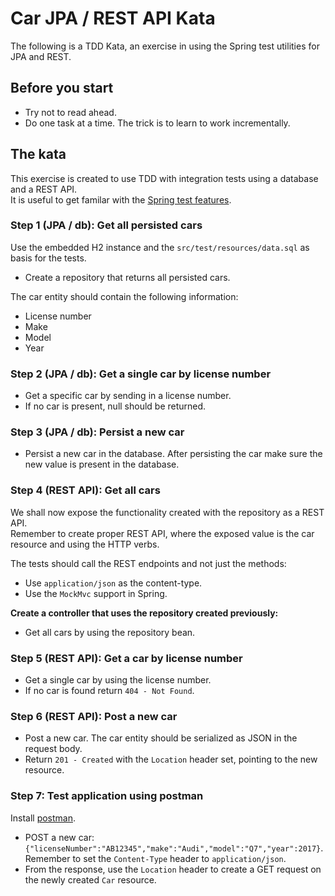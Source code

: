 # Car JPA / REST API Kata

The following is a TDD Kata, an exercise in using the Spring test utilities for JPA and REST.

## Before you start
* Try not to read ahead.
* Do one task at a time. The trick is to learn to work incrementally.

## The kata

This exercise is created to use TDD with integration tests using a database and a REST API.  
It is useful to get familar with the [Spring test features](https://spring.io/blog/2016/04/15/testing-improvements-in-spring-boot-1-4).

### Step 1 (JPA / db): Get all persisted cars
Use the embedded H2 instance and the `src/test/resources/data.sql` as basis for the tests.
* Create a repository that returns all persisted cars.

The car entity should contain the following information:
* License number
* Make
* Model
* Year

### Step 2 (JPA / db): Get a single car by license number
* Get a specific car by sending in a license number.
* If no car is present, null should be returned.

### Step 3 (JPA / db): Persist a new car
* Persist a new car in the database. After persisting the car make sure the new value is present in the database.

### Step 4 (REST API): Get all cars
We shall now expose the functionality created with the repository as a REST API.  
Remember to create proper REST API, where the exposed value is the car resource and using the HTTP verbs.

The tests should call the REST endpoints and not just the methods:
* Use `application/json` as the content-type.    
* Use the `MockMvc` support in Spring.

__Create a controller that uses the repository created previously:__
* Get all cars by using the repository bean.

### Step 5 (REST API): Get a car by license number
* Get a single car by using the license number.
* If no car is found return `404 - Not Found`.

### Step 6 (REST API): Post a new car
* Post a new car. The car entity should be serialized as JSON in the request body.
* Return `201 - Created` with the `Location` header set, pointing to the new resource.

### Step 7: Test application using postman

Install [postman](https://chrome.google.com/webstore/detail/postman/fhbjgbiflinjbdggehcddcbncdddomop).

* POST a new car: `{"licenseNumber":"AB12345","make":"Audi","model":"Q7","year":2017}`.  
Remember to set the `Content-Type` header to `application/json`.
* From the response, use the `Location` header to create a GET request on the newly created `Car` resource.
